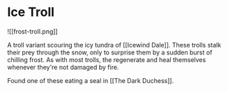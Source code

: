 # Ice Troll
![[frost-troll.png]]

A troll variant scouring the icy tundra of [[Icewind Dale]]. These trolls stalk their prey through the snow, only to surprise them by a sudden burst of chilling frost. As with most trolls, the regenerate and heal themselves whenever they're not damaged by fire.

Found one of these eating a seal in [[The Dark Duchess]].

